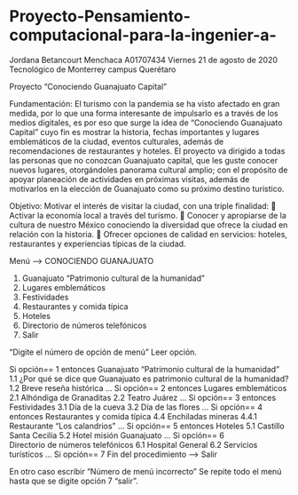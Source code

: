 # Proyecto-Pensamiento-computacional-para-la-ingenier-a-

Jordana Betancourt Menchaca A01707434
Viernes 21 de agosto de 2020
Tecnológico de Monterrey campus Querétaro

Proyecto “Conociendo Guanajuato Capital”

Fundamentación: El turismo con la pandemia se ha visto afectado en gran medida, por lo que una forma interesante de impulsarlo es a través de los medios digitales, es por eso que surge la idea de “Conociendo Guanajuato Capital” cuyo fin es mostrar la historia, fechas importantes y lugares emblemáticos de la ciudad, eventos culturales, además de recomendaciones de restaurantes y hoteles.
El proyecto va dirigido a todas las personas que no conozcan Guanajuato capital, que les guste conocer nuevos lugares, otorgándoles panorama cultural amplio; con el propósito de apoyar planeación de actividades en próximas visitas, además de motivarlos en la elección de Guanajuato como su próximo destino turístico. 

Objetivo: Motivar el interés de visitar la ciudad, con una triple finalidad:
	Activar la economía local a través del turismo.
	Conocer y apropiarse de la cultura de nuestro México conociendo la diversidad que ofrece la ciudad en relación con la historia. 
	Ofrecer opciones de calidad en servicios: hoteles, restaurantes y experiencias típicas de la ciudad.


Menú --> CONOCIENDO GUANAJUATO
1.	Guanajuato “Patrimonio cultural de la humanidad”
2.	Lugares emblemáticos
3.	Festividades
4.	Restaurantes y comida típica
5.	Hoteles
6.	Directorio de números telefónicos
7.	Salir

“Digite el número de opción de menú”
Leer opción.

Si opción== 1 entonces
Guanajuato “Patrimonio cultural de la humanidad”
1.1 ¿Por qué se dice que Guanajuato es patrimonio cultural de la humanidad?
1.2 Breve reseña histórica
…
Si opción== 2 entonces
Lugares emblemáticos
2.1 Alhóndiga de Granaditas
2.2 Teatro Juárez
…
Si opción== 3 entonces
Festividades
3.1 Día de la cueva
3.2 Día de las flores
…
Si opción== 4 entonces
Restaurantes y comida típica
4.4 Enchiladas mineras
4.4.1 Restaurante “Los calandrios”
…
Si opción== 5 entonces
Hoteles
5.1 Castillo Santa Cecilia 
5.2 Hotel misión Guanajuato
…
Si opción== 6  
Directorio de números telefónicos 
6.1 Hospital General 
6.2 Servicios turísticos 
…
Si opción== 7
Fin del procedimiento --> Salir 

En otro caso escribir 
“Número de menú incorrecto”
Se repite todo el menú hasta que se digite opción 7 “salir”.
